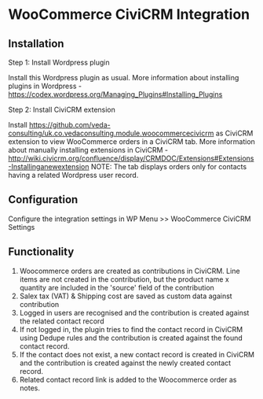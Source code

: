# WooCommerce CiviCRM Integration

## Installation

Step 1: Install Wordpress plugin

Install this Wordpress plugin as usual. More information about installing plugins in Wordpress - https://codex.wordpress.org/Managing_Plugins#Installing_Plugins

Step 2: Install CiviCRM extension

Install https://github.com/veda-consulting/uk.co.vedaconsulting.module.woocommercecivicrm as CiviCRM extension to view WooCommerce orders in a CiviCRM tab. More information about manually installing extensions in CiviCRM - http://wiki.civicrm.org/confluence/display/CRMDOC/Extensions#Extensions-Installinganewextension
NOTE: The tab displays orders only for contacts having a related Wordpress user record.

## Configuration

Configure the integration settings in WP Menu >> WooCommerce CiviCRM Settings

## Functionality

1. Woocommerce orders are created as contributions in CiviCRM. Line items are not created in the contribution, but the product name x quantity are included in the 'source' field of the contribution
2. Salex tax (VAT) & Shipping cost are saved as custom data against contribution
3. Logged in users are recognised and the contribution is created against the related contact record
4. If not logged in, the plugin tries to find the contact record in CiviCRM using Dedupe rules and the contribution is created against the found contact record.
5. If the contact does not exist, a new contact record is created in CiviCRM and the contribution is created against the newly created contact record.
6. Related contact record link is added to the Woocommerce order as notes.
